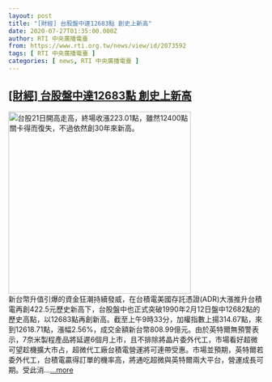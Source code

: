 ```yaml
---
layout: post
title: "[財經] 台股盤中達12683點 創史上新高"
date: 2020-07-27T01:35:00.000Z
author: RTI 中央廣播電臺
from: https://www.rti.org.tw/news/view/id/2073592
tags: [ RTI 中央廣播電臺 ]
categories: [ news, RTI 中央廣播電臺 ]
---
```

<!--1595813700000-->
[[財經] 台股盤中達12683點 創史上新高](https://www.rti.org.tw/news/view/id/2073592)
------

<div>
<img src="https://static.rti.org.tw/assets/thumbnails/2020/07/21/20200721000045M.jpg" width="360" alt="台股21日開高走高，終場收漲223.01點，雖然12400點關卡得而復失，不過依然創30年來新高。" title="台股21日開高走高，終場收漲223.01點，雖然12400點關卡得而復失，不過依然創30年來新高。"><br>新台幣升值引爆的資金狂潮持續發威，在台積電美國存託憑證(ADR)大漲推升台積電再創422.5元歷史新高下，台股盤中也正式突破1990年2月12日盤中12682點的歷史高點，以12683點再創新高。截至上午9時33分，加權指數上揚314.67點，來到12618.71點，漲幅2.56%，成交金額新台幣808.99億元。由於英特爾無預警表示，7奈米製程產品將延遲6個月上市，且不排除將晶片委外代工，市場看好超微可望趁機擴大市占，超微代工廠台積電營運將可連帶受惠。市場並預期，英特爾若委外代工，台積電贏得訂單的機率高，將通吃超微與英特爾兩大平台，營運成長可期。受此消...<a target="_blank" href="https://www.rti.org.tw/news/view/id/2073592">...more</a>
</div>
